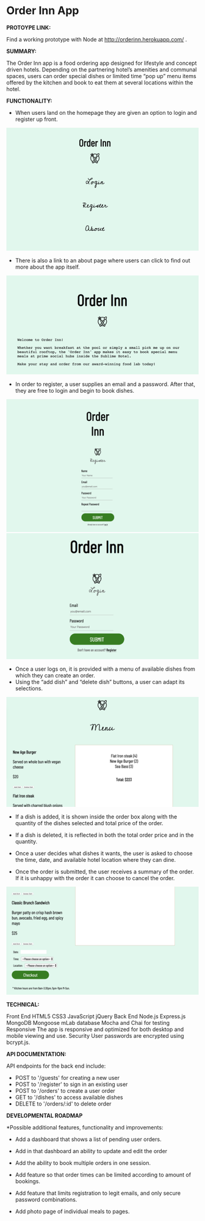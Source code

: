 # Order Inn App

**PROTOYPE LINK:**

Find a working prototype with Node at http://orderinn.herokuapp.com/ . 

**SUMMARY:**  

The Order Inn app is a food ordering app designed for lifestyle and concept driven hotels.
Depending on the partnering hotel’s amenities and communal spaces, users can order special dishes or limited time “pop up” menu items offered by the kitchen and book to eat them at several locations within the hotel. 

**FUNCTIONALITY:**

- When users land on the homepage they are given an option to login and register up front.

![Homepage](public/homepage.png)

- There is also a link to an about page where users can click to find out more about the app itself.

![About Page](public/about-page.png)


- In order to register,  a user supplies an email and a password. After that, they are free to login and begin to book dishes.

![Register Page](public/register-page.png)
![Login Page](public/login.png)


- Once a user logs on, it is provided with a menu of available dishes from which they can create an order. 
- Using the “add dish” and “delete dish” buttons, a user can adapt its selections.

![Order View 1](public/order-page-1.png)

- If a dish is added, it is shown inside the order box along with the quantity of the dishes selected and total price of the order. 

- If a dish is deleted, it is reflected in both the total order price and in the quantity. 

- Once a user decides what dishes it wants, the user is asked to choose the time, date, and available hotel location where they can dine. 

- Once the order is submitted, the user receives a summary of the order. If it is unhappy with the order it can choose to cancel the order.

![Order View 2](public/order-page-2.png)

  
**TECHNICAL:**

Front End
HTML5
CSS3
JavaScript
jQuery
Back End
Node.js
Express.js
MongoDB
Mongoose
mLab database
Mocha and Chai for testing
Responsive
The app is responsive and optimized for both desktop and mobile viewing and use.
Security
User passwords are encrypted using bcrypt.js.

**API DOCUMENTATION:**

API endpoints for the back end include:

- POST to '/guests' for creating a new user
- POST to '/register' to sign in an existing user 
- POST to '/orders' to create a user order
- GET to '/dishes' to access available dishes
- DELETE to '/orders/:id' to delete order

**DEVELOPMENTAL ROADMAP**

*Possible additional features, functionality and improvements:

- Add a dashboard that shows a list of pending user orders.
- Add in that dashboard an ability to update and edit the order

- Add the ability to book multiple orders in one session. 
- Add feature so that order times can be limited according to amount of bookings. 
- Add feature that limits registration to legit emails, and only secure password combinations. 
- Add photo page of individual meals to pages. 


 





 
